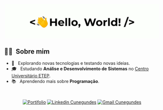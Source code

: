 <div align="center">
    <img src="./greetings.gif" align="center" height="" width="500" />
</div>

### <h2> 👨‍🦱 &nbsp;Sobre mim </h2>

- 🤔 &nbsp; Explorando novas tecnologias e testando novas ideias.
- 🎓 &nbsp; Estudando **Análise e Desenvolvimento de Sistemas** no <a href="https://etep.edu.br/">Centro Universitário ETEP</a>.
- 📚 &nbsp; Aprendendo mais sobre **Programação**.

<br/>

<div align="center">

[![Portifolio](https://img.shields.io/badge/-Portifolio-0d9488?style=flat-square&logo=netlify&logoColor=white)](https://lucascunegundesportfolio.netlify.app/)
[![Linkedin Cunegundes](https://img.shields.io/badge/-Lucas_Cunegundes-1d4ed8?style=flat-square&logo=Linkedin&logoColor=white)](https://www.linkedin.com/in/lucas-cunegundes/)
[![Gmail Cunegundes](https://img.shields.io/badge/-lucascsantana6@gmail.com-991b1b?style=flat-square&logo=Gmail&logoColor=white)](mailto:lucascsantana6@gmail.com)

</div>


